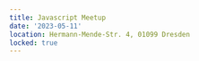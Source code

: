 ```yaml
---
title: Javascript Meetup
date: '2023-05-11'
location: Hermann-Mende-Str. 4, 01099 Dresden
locked: true
---
```

